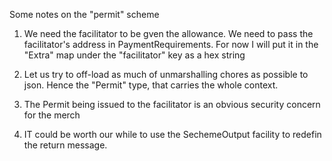 Some notes on the "permit" scheme

1. We need the facilitator to be gven the allowance. We need to pass the facilitator's address in PaymentRequirements.
   For now I will put it in the "Extra" map under the "facilitator" key as a hex string

2. Let us try to off-load as much of unmarshalling chores as possible to json. Hence the "Permit" type, that carries the
   whole context.

3. The Permit being issued to the facilitator is an obvious security concern for the merch

4. IT could be worth our while to use the SechemeOutput facility to redefin the return message.
